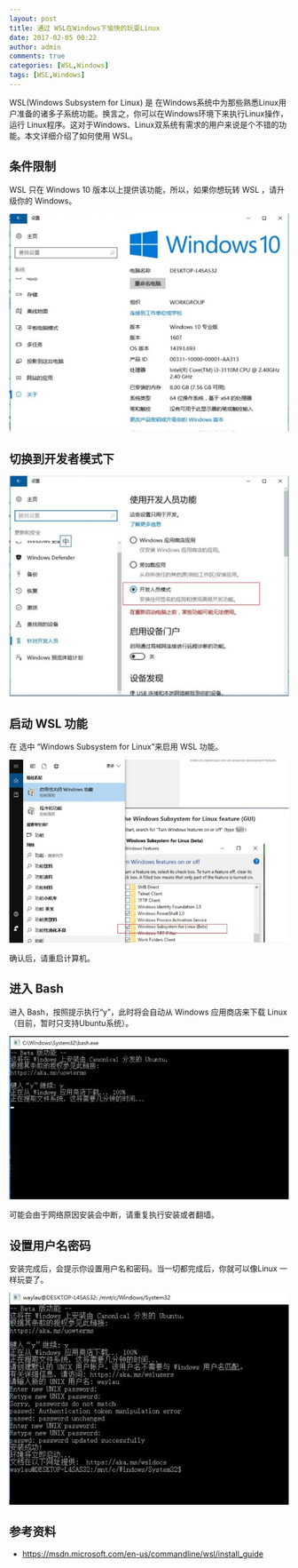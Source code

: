 ```yaml
---
layout: post
title: 通过 WSL在Windows下愉快的玩耍Linux
date: 2017-02-05 00:22
author: admin
comments: true
categories: [WSL,Windows]
tags: [WSL,Windows]
---
```


WSL(Windows Subsystem for Linux) 是 在Windows系统中为那些熟悉Linux用户准备的诸多子系统功能。换言之，你可以在Windows环境下来执行Linux操作，运行 Linux程序。这对于Windows、Linux双系统有需求的用户来说是个不错的功能。本文详细介绍了如何使用 WSL。
   
<!-- more -->


## 条件限制


WSL 只在 Windows 10 版本以上提供该功能，所以，如果你想玩转 WSL ，请升级你的 Windows。

![](../images/post/20170205-win10-version.jpg)


## 切换到开发者模式下

![](../images/post/20170205-win10-dev.jpg)

## 启动 WSL 功能

在 选中 “Windows Subsystem for Linux”来启用  WSL 功能。

![](../images/post/20170205-win10-enable-wsl.jpg)

确认后，请重启计算机。


## 进入 Bash

进入 Bash，按照提示执行“y”，此时将会自动从 Windows 应用商店来下载 Linux （目前，暂时只支持Ubuntu系统）。


![](../images/post/20170205-win10-bash.jpg)


可能会由于网络原因安装会中断，请重复执行安装或者翻墙。

## 设置用户名密码

安装完成后，会提示你设置用户名和密码。当一切都完成后，你就可以像Linux 一样玩耍了。

![](../images/post/20170205-win10-bash-user.jpg)


## 参考资料

* https://msdn.microsoft.com/en-us/commandline/wsl/install_guide
 
 